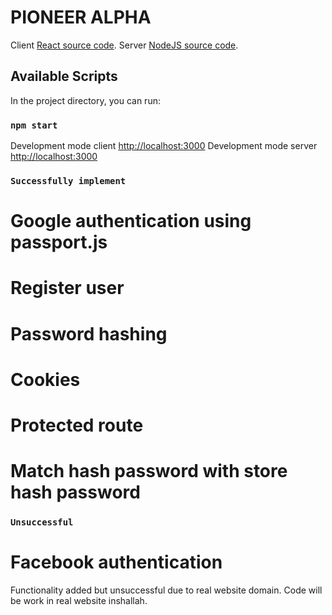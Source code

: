 # PIONEER ALPHA

Client [React source code](https://github.com/arifulhasantotul/passport_client).
Server [NodeJS source code](https://github.com/arifulhasantotul/passport_server).

## Available Scripts

In the project directory, you can run:

### `npm start`

Development mode client [http://localhost:3000](http://localhost:3000)
Development mode server [http://localhost:3000](http://localhost:5000)

### `Successfully implement`

# Google authentication using passport.js

# Register user

# Password hashing

# Cookies

# Protected route

# Match hash password with store hash password

### `Unsuccessful`

# Facebook authentication

Functionality added but unsuccessful due to real website domain. Code will be work in real website inshallah.
